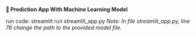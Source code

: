 **🤖 Prediction App With Machine Learning Model**



run code: streamlit run streamlit_app.py
*Note:*
*In file streamlit_app.py, line 76 change the path to the provided model file.*
